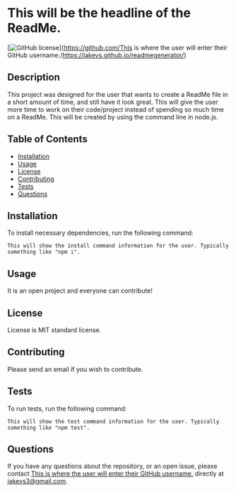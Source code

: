 
  # This will be the headline of the ReadMe.
  [![GitHub license](https://img.shields.io/badge/license-MIT-green.svg)](https://github.com/This is where the user will enter their GitHub username./https://jakevs.github.io/readmegenerator/)
  ## Description
  This project was designed for the user that wants to create a ReadMe file in a short amount of time, and still have it look great. This will give the user more time to work on their code/project instead of spending so much time on a ReadMe. This will be created by using the command line in node.js. 
  ## Table of Contents 
  * [Installation](#installation)
  * [Usage](#usage)
  * [License](#license)
  * [Contributing](#contributing)
  * [Tests](#tests)
  * [Questions](#questions)
  ## Installation
  To install necessary dependencies, run the following command:
  ```
  This will show the install command information for the user. Typically something like "npm i".
  ```
  ## Usage
  It is an open project and everyone can contribute!
  
  ## License
  License is MIT standard license.
      
  ## Contributing
  Please send an email if you wish to contribute.
  ## Tests
  To run tests, run the following command:
  ```
  This will show the test command information for the user. Typically something like "npm test".
  ```
  ## Questions
  If you have any questions about the repository, or an open issue, please contact [This is where the user will enter their GitHub username.](https://github.com/jakevs/) directly at jakevs3@gmail.com.